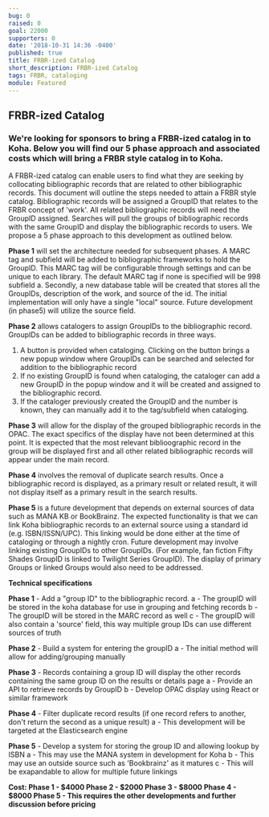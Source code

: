 ```yaml
---
bug: 0
raised: 0
goal: 22000
supporters: 0
date: '2018-10-31 14:36 -0400'
published: true
title: FRBR-ized Catalog
short_description: FRBR-ized Catalog
tags: FRBR, cataloging
module: Featured
---
```

## FRBR-ized Catalog

### We're looking for sponsors to bring a FRBR-ized catalog in to Koha. Below you will find our 5 phase approach and associated costs which will bring a FRBR style catalog in to Koha. 


A FRBR-ized catalog can enable users to find what they are seeking by collocating bibliographic records that are related to other bibliographic records. This document will outline the steps needed to attain a FRBR style catalog. Bibliographic records will be assigned a GroupID that relates to the FRBR concept of 'work'. All related bibliographic records will need the GroupID assigned. Searches will pull the groups of bibliographic records with the same GroupID and display the bibliographic records to users. We propose a 5 phase approach to this development as outlined below.

**Phase 1** will set the architecture needed for subsequent phases. A MARC tag and subfield will be added to bibliographic frameworks to hold the GroupID. This MARC tag will be configurable through settings and can be unique to each library. The default MARC tag if none is specified will be 998 subfield a. Secondly, a new database table will be created that stores all the GroupIDs, description of the work, and source of the id. The initial implementation will only have a single "local" source. Future development (in phase5) will utilize the source field.

**Phase 2** allows catalogers to assign GroupIDs to the bibliographic record. GroupIDs can be added to bibliographic records in three ways.
1. A button is provided when cataloging. Clicking on the button brings a new popup window where GroupIDs can be searched and selected for addition to the bibliographic record
2. If no existing GroupID is found when cataloging, the cataloger can add a new GroupID in the popup window and it will be created and assigned to the bibliographic record.
3. If the cataloger previously created the GroupID and the number is known, they can manually add it to the tag/subfield when cataloging.

**Phase 3** will allow for the display of the grouped bibliographic records in the OPAC. The exact specifics of the display have not been determined at this point. It is expected that the most relevant biblioographic record in the group will be displayed first and all other related bibliographic records will appear under the main record.

**Phase 4** involves the removal of duplicate search results. Once a bibliographic record is displayed, as a primary result or related result, it will not display itself as a primary result in the search results.

**Phase 5** is a future development that depends on external sources of data such as MANA KB or BookBrainz. The expected functionality is that we can link Koha bibliographic records to an external source using a standard id (e.g. ISBN/ISSN/UPC). This linking would be done either at the time of cataloging or through a nightly cron. Future development may involve linking existing GroupIDs to other GroupIDs. (For example, fan fiction Fifty Shades GroupID is linked to Twilight Series GroupID). The display of primary Groups or linked Groups would also need to be addressed.


**Technical specifications**

**Phase 1** - Add a "group ID" to the bibliographic record.
a - The groupID will be stored in the koha database for use in grouping and fetching records
b - The groupID will be stored in the MARC record as well
c - The groupID will also contain a 'source' field, this way multiple group IDs can use different sources of truth

**Phase 2** - Build a system for entering the groupID
a - The initial method will allow for adding/grouping manually

**Phase 3** - Records containing a group ID will display the other records containing the same group ID on the results or details page
a - Provide an API to retrieve records by GroupID
b - Develop OPAC display using React or similar framework

**Phase 4** - Filter duplicate record results (if one record refers to another, don't return the second as a unique result)
a - This development will be targeted at the Elasticsearch engine

**Phase 5** - Develop a system for storing the group ID and allowing lookup by ISBN
a - This may use the MANA system in development for Koha
b - This may use an outside source such as 'Bookbrainz' as it matures
c - This will be exapandable to allow for multiple future linkings

**Cost:
Phase 1 - $4000
Phase 2 - $2000
Phase 3 - $8000
Phase 4 - $8000
Phase 5 - This requires the other developments and further discussion before pricing**

